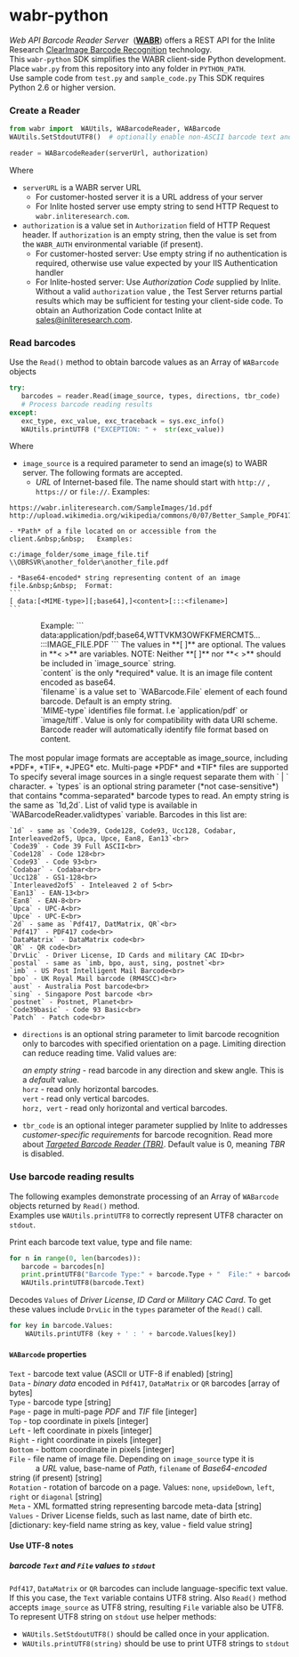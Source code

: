 # wabr-python

*Web API Barcode Reader Server* &nbsp;(**[WABR](http://how-to.inliteresearch.com/web-api-barcode-reader/)**) offers a REST API for the Inlite Research [ClearImage Barcode Recognition](http://www.inliteresearch.com/barcode-recognition-sdk.php) technology.  
This `wabr-python` SDK  simplifies the WABR client-side Python development.<br>  Place `wabr.py`  from this repository into any folder in `PYTHON_PATH`.<br> 
Use sample code from `test.py` and `sample_code.py`
This SDK requires Python 2.6 or higher version.

### Create a Reader
```python
from wabr import  WAUtils, WABarcodeReader, WABarcode
WAUtils.SetStdoutUTF8()  # optionally enable non-ASCII barcode text and file names

reader = WABarcodeReader(serverUrl, authorization)
```
Where
+ `serverURL` is a WABR server URL 
	+ For customer-hosted server it is a URL address of your server
	+ For Inlite hosted server use empty string to send HTTP Request to `wabr.inliteresearch.com`.
+ `authorization` is a value set in `Authorization` field of HTTP Request header. If `authorization` is an empty string, then the value is set from the `WABR_AUTH` environmental variable (if present).
	+ For customer-hosted server: Use empty string if no authentication is required, otherwise use value expected by your IIS Authentication handler
	+ For Inlite-hosted server: Use *Authorization Code* supplied by Inlite.  Without a valid `authorization` value , the Test Server returns partial results which may be sufficient for testing your client-side code.  To obtain an Authorization Code contact Inlite at [sales@inliteresearch.com](mailto:sales@inliteresearch.com">sales@inliteresearch.com</a></span>).

### Read barcodes
Use the `Read()` method to obtain barcode values as an Array of `WABarcode` objects
```python
try:
   barcodes = reader.Read(image_source, types, directions, tbr_code)
   # Process barcode reading results
except:
   exc_type, exc_value, exc_traceback = sys.exc_info()
   WAUtils.printUTF8 ("EXCEPTION: " +  str(exc_value))  
``` 


Where
+ `image_source` is a required parameter to send an image(s) to WABR server. The following formats are accepted.
	- *URL* of Internet-based file. The name should start with `http://` , `https://` or `file://`.   Examples: 
```
https://wabr.inliteresearch.com/SampleImages/1d.pdf
http://upload.wikimedia.org/wikipedia/commons/0/07/Better_Sample_PDF417.png
```
	- *Path* of a file located on or accessible from the client.&nbsp;&nbsp;   Examples: 
```
c:/image_folder/some_image_file.tif
\\OBRSVR\another_folder\another_file.pdf
```
	- *Base64-encoded* string representing content of an image file.&nbsp;&nbsp;  Format:
	```
    [ data:[<MIME-type>][;base64],]<content>[:::<filename>]
    ```
<div style="margin-left: 4em;">
Example: 
```
data:application/pdf;base64,WTTVKM3OWFKFMERCMT5... :::IMAGE_FILE.PDF
```
The values in  **[ ]** are optional. The values in **< >** are variables. NOTE:  Neither **[ ]** nor  **< >** should be included in `image_source` string.<br>
`content` is the only *required* value. It is an image file content encoded as base64.<br>
`filename` is a value set to `WABarcode.File` element of each found barcode.  Default is an empty string.<br>
`MIME-type` identifies file format. I.e `application/pdf` or `image/tiff`.  Value is only for compatibility with data URI scheme.    Barcode reader will automatically identify file format based on content.
 </div>
 <BR>The most popular image formats are acceptable as image_source, including *PDF*, *TIF*, *JPEG* etc.  Multi-page *PDF* and *TIF* files are supported<br>
To specify several image sources in a single request separate them with ` | ` character. 
+ `types`  is an optional string parameter (*not case-sensitive*) that contains *comma-separated* barcode types to read.  An empty string is the same as `1d,2d`.  List of valid type is available in `WABarcodeReader.validtypes` variable.  Barcodes in this list are:

	`1d` - same as `Code39, Code128, Code93, Ucc128, Codabar, Interleaved2of5, Upca, Upce, Ean8, Ean13`<br>
	`Code39` - Code 39 Full ASCII<br>
	`Code128` - Code 128<br>
	`Code93` - Code 93<br>
	`Codabar` - Codabar<br>
	`Ucc128` - GS1-128<br>
	`Interleaved2of5` - Inteleaved 2 of 5<br>
	`Ean13` - EAN-13<br>
	`Ean8` - EAN-8<br>
	`Upca` - UPC-A<br>
	`Upce` - UPC-E<br>
	`2d` - same as `Pdf417, DatMatrix, QR`<br>
	`Pdf417` - PDF417 code<br>
	`DataMatrix` - DataMatrix code<br>
	`QR` - QR code<br>
	`DrvLic` - Driver License, ID Cards and military CAC ID<br>
	`postal` - same as `imb, bpo, aust, sing, postnet`<br>
	`imb` - US Post Intelligent Mail Barcode<br>
	`bpo` - UK Royal Mail barcode (RM4SCC)<br>
	`aust` - Australia Post barcode<br>
	`sing` - Singapore Post barcode <br>
	`postnet` - Postnet, Planet<br>
	`Code39basic` - Code 93 Basic<br>
	`Patch` - Patch code<br>

+ `directions`  is an optional string parameter to limit barcode recognition only to barcodes with specified orientation on a page.  Limiting direction can reduce reading time. Valid values are:

	*an empty string* - read barcode in any direction and skew angle. This is a *default* value.<br>
	`horz` - read only horizontal barcodes.<br>
	`vert` - read only vertical barcodes.<br>
	`horz, vert` - read only horizontal and vertical barcodes.<br>


+ `tbr_code` is an optional integer parameter supplied by Inlite to addresses *customer-specific requirements* for barcode recognition.  Read more about [*Targeted Barcode Reader (TBR)*](http://how-to.inliteresearch.com/barcode-reading-howto/tbr/).  Default value is 0, meaning *TBR* is disabled.

### Use barcode reading results

The following examples demonstrate processing of an Array of `WABarcode` objects returned by `Read()` method.  
Examples use `WAUtils.printUTF8` to correctly represent UTF8 character on `stdout`.

Print each barcode text value, type and file name: 
```python
for n in range(0, len(barcodes)):
   barcode = barcodes[n]
   print.printUTF8("Barcode Type:" + barcode.Type + "  File:" + barcode.File)
   WAUtils.printUTF8(barcode.Text)
``` 

Decodes `Values` of *Driver License*, *ID Card* or *Military CAC Card*. To get these values include `DrvLic` in the `types` parameter of the `Read()` call.  
```python
for key in barcode.Values:
    WAUtils.printUTF8 (key + ' : ' + barcode.Values[key])
``` 

#### `WABarcode` properties

`Text` - barcode text value (ASCII or UTF-8 if enabled) [string]<br>
`Data` - *binary data* encoded in `Pdf417`, `DataMatrix` or `QR` barcodes [array of bytes]<br>
`Type` - barcode type [string]<br>
`Page` - page in multi-page *PDF* and *TIF* file [integer]<br>
`Top` - top coordinate in pixels [integer]<br>
`Left` - left coordinate in pixels [integer]<br>
`Right` - right coordinate in pixels [integer]<br>
`Bottom` - bottom coordinate in pixels [integer]<br>
`File` - file name of image file.  Depending on `image_source` type it is <br>&nbsp;&nbsp;&nbsp;&nbsp;&nbsp;&nbsp;&nbsp;&nbsp;&nbsp;&nbsp;&nbsp;&nbsp;a *URL* value, base-name of *Path*, `filename` of *Base64-encoded* string (if present) [string]<br>
`Rotation` - rotation of barcode on a page. Values: `none`, `upsideDown`, `left`, `right` or `diagonal` [string]<br>
`Meta` - XML formatted string representing barcode meta-data [string]<br>
`Values` - Driver License fields, such as last name, date of birth etc. [dictionary: key-field name string as key, value - field value string]<br>

#### Use UTF-8  notes
##### barcode `Text` and `File` values to `stdout`
 `Pdf417`, `DataMatrix` or `QR` barcodes can include language-specific text value.  If this you case, the `Text` variable contains UTF8 string.  Also `Read()` method accepts `image_source` as UTF8 string, resulting `File` variable also be UTF8.<br>
To represent UTF8 string on `stdout` use helper methods:
- `WAUtils.SetStdoutUTF8()` should be called once in your application.
- `WAUtils.printUTF8(string)` should be use to print UTF8 strings to `stdout`
